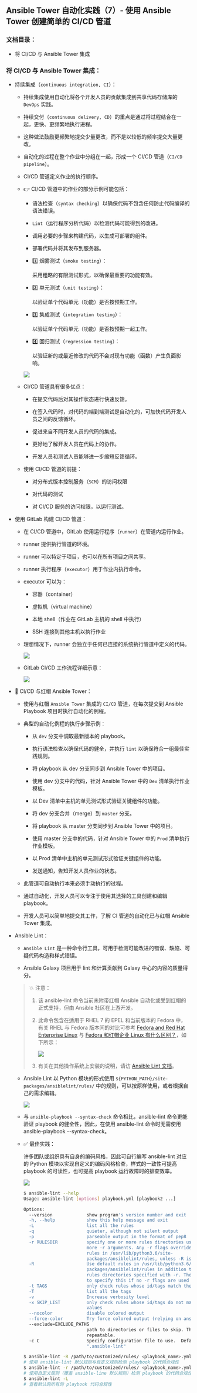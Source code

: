 ## Ansible Tower 自动化实践（7）- 使用 Ansible Tower 创建简单的 CI/CD 管道

### 文档目录：

- 将 CI/CD 与 Ansible Tower 集成

### 将 CI/CD 与 Ansible Tower 集成：

- 持续集成（`continuous integration, CI`）：
  
  - 持续集成使用自动化将各个开发⼈员的贡献集成到共享代码存储库的 `DevOps` 实践。
  
  - 持续交付（`continuous delivery, CD`）的重点是通过将过程结合在⼀起，更快、更频繁地执行进程。
  
  - 这种做法鼓励更频繁地提交少量更改，而不是以较低的频率提交大量更改。
  
  - 自动化的过程在整个作业中分组在一起，形成一个 CI/CD 管道（`CI/CD pipeline`）。
  
  - CI/CD 管道定义作业的执行顺序。
  
  - 👉 CI/CD 管道中的作业的部分示例可能包括：
    
    - 语法检查（`syntax checking`）以确保代码不包含任何防止代码编译的语法错误。
    
    - `Lint`（运行程序分析代码）以检测代码可能得到的改进。
    
    - 调用必要的步骤来构建代码，以生成可部署的组件。
    
    - 部署代码并将其发布到服务器。
    
    - 1️⃣ 烟雾测试（`smoke testing`）：
      
      采用粗略的有限测试形式，以确保最重要的功能有效。
    
    - 2️⃣ 单元测试（`unit testing`）：
      
      以验证单个代码单元（功能）是否按预期工作。
    
    - 3️⃣ 集成测试（`integration testing`）：
      
      以验证单个代码单元（功能）是否按预期一起工作。
    
    - 4️⃣ 回归测试（`regression testing`）：
      
      以验证新的或最近修改的代码不会对现有功能（函数）产生负面影响。
    
    ![](D:\Linux操作系统与编程语言汇总\Typora文档汇总\CICD\Ansible高级自动化最佳实践\pictures\Chapter13\devops-cicd-1.png)
  
  - CI/CD 管道具有很多优点：
    
    - 在提交代码后对其操作状态进⾏快速反馈。
    
    - 在签入代码时，对代码的端到端测试是⾃动化的，可加快代码开发人员之间的反馈循环。
    
    - 促进来自不同开发人员的代码的集成。
    
    - 更好地了解开发人员在代码上的协作。
    
    - 开发人员和测试人员能够进⼀步缩短反馈循环。
  
  - 使用 CI/CD 管道的前提：
    
    - 对分布式版本控制服务（`SCM`）的访问权限
    
    - 对代码的测试
    
    - 对 CI/CD 服务的访问权限，以运行测试。

- 使用 GitLab 构建 CI/CD 管道：
  
  - 在 CI/CD 管道中，GitLab 使用运行程序（`runner`）在管道内运行作业。
  
  - runner 提供执行管道的环境。
  
  - runner 可以特定于项目，也可以在所有项目之间共享。
  
  - runner 执行程序（`executor`）用于作业内执行命令。
  
  - executor 可以为：
    
    - 容器（container）
    
    - 虚拟机（virtual machine）
    
    - 本地 shell（作业在 GitLab 主机的 shell 中执行）
    
    - SSH 连接到其他主机以执行作业
  
  - 理想情况下，runner 会独立于任何已连接的系统执行管道中定义的代码。
    
    ![](D:\Linux操作系统与编程语言汇总\Typora文档汇总\CICD\Ansible高级自动化最佳实践\pictures\Chapter13\gitlab-ci-gitlab-runner.png)
  
  - GitLab CI/CD 工作流程详细示意：
    
    ![](D:\Linux操作系统与编程语言汇总\Typora文档汇总\CICD\Ansible高级自动化最佳实践\pictures\Chapter13\gitlab-workflow-example-details.png)

- 🤘 CI/CD 与红帽 Ansible Tower：
  
  - 使用与红帽 `Ansible Tower` 集成的 `CI/CD` 管道，在每次提交到 Ansible Playbook 项目时执行自动化的例程。
  
  - 典型的自动化例程的执行步骤示例：
    
    - 从 `dev` 分支中调取最新版本的 playbook。
    
    - 执行语法检查以确保代码的健全，并执行 `lint` 以确保符合一组最佳实践规则。
    
    - 将 playbook 从 dev 分支同步到 Ansible Tower 中的项目。
    
    - 使用 dev 分支中的代码，针对 Ansible Tower 中的 `Dev` 清单执行作业模板。
    
    - 以 Dev 清单中主机的单元测试形式验证关键组件的功能。
    
    - 将 dev 分支合并（merge）到 `master` 分支。
    
    - 将 playbook 从 master 分支同步到 Ansible Tower 中的项目。
    
    - 使用 master 分支中的代码，针对 Ansible Tower 中的 `Prod` 清单执行作业模板。
    
    - 以 Prod 清单中主机的单元测试形式验证关键组件的功能。
    
    - 发送通知，告知开发人员作业的状态。
  
  - 此管道可自动执行本来必须手动执行的过程。
  
  - 通过自动化，开发人员可以专注于使用其选择的工具创建和编辑 playbook。
  
  - 开发人员可以简单地提交其工作，了解 CI 管道的自动化已与红帽 Ansible Tower 集成。

- Ansible Lint：
  
  - `Ansible Lint` 是一种命令行工具，可用于检测可能改进的错误、缺陷、可疑代码构造和样式错误。
  
  - Ansible Galaxy 项目用于 lint 和计算贡献到 Galaxy 中心的内容的质量得分。
  
  > 💥 注意：
  > 
  > 1. 该 ansible-lint 命令当前未附带红帽 Ansible 自动化或受到红帽的正式⽀持，但由  Ansible 社区在上游开发。
  > 
  > 2. 此命令包含在适用于 RHEL 7 的 EPEL 和当前版本的 Fedora 中，有关 RHEL 与 Fedora 版本间的对比可参考 [Fedora and Red Hat Enterprise Linux](https://docs.fedoraproject.org/en-US/quick-docs/fedora-and-red-hat-enterprise-linux/) 与 [Fedora 和红帽企业 Linux 有什么区别？](https://www.redhat.com/zh/topics/linux/fedora-vs-red-hat-enterprise-linux)，如下所示：
  >    
  >    ![](D:\Linux操作系统与编程语言汇总\Typora文档汇总\CICD\Ansible高级自动化最佳实践\pictures\Chapter13\rhel-fedora-version-match.jpg)
  > 
  > 3. 有关在其他操作系统上安装的说明，请访 [Ansible Lint 文档](https://docs.ansible.com/ansible-lint/)。
  
  - Ansible Lint 以 Python 模块的形式使用 `${PYTHON_PATH}/site-packages/ansiblelint/rules/` 中的规则，可以按原样使用，或者根据自己的需求编辑。
    
    ![](D:\Linux操作系统与编程语言汇总\Typora文档汇总\CICD\Ansible高级自动化最佳实践\pictures\Chapter13\ansible-lint-rules.jpg)
  
  - 与 `ansible-playbook --syntax-check` 命令相比，ansible-lint 命令更能验证 playbook 的健全性，因此，在使用 ansible-lint 命令时无需使用 ansible-playbook --syntax-check。
  
  - ✅ 最佳实践：
    
    许多团队或组织具有自身的编码风格，因此可自行编写 ansible-lint 对应的 Python 模块以实现自定义的编码风格检查，样式的一致性可提高 playbook 的可读性，也可提高 playbook 运行故障时的排查效率。
    
    ![](D:\Linux操作系统与编程语言汇总\Typora文档汇总\CICD\Ansible高级自动化最佳实践\pictures\Chapter13\ansible-lint-flow.jpg)
    
    ```bash
    $ ansible-lint --help
    Usage: ansible-lint [options] playbook.yml [playbook2 ...]
    
    Options:
      --version             show program's version number and exit
      -h, --help            show this help message and exit
      -L                    list all the rules
      -q                    quieter, although not silent output
      -p                    parseable output in the format of pep8
      -r RULESDIR           specify one or more rules directories using one or
                            more -r arguments. Any -r flags override the default
                            rules in /usr/lib/python3.6/site-
                            packages/ansiblelint/rules, unless -R is also used.
      -R                    Use default rules in /usr/lib/python3.6/site-
                            packages/ansiblelint/rules in addition to any extra
                            rules directories specified with -r. There is no need
                            to specify this if no -r flags are used
      -t TAGS               only check rules whose id/tags match these values
      -T                    list all the tags
      -v                    Increase verbosity level
      -x SKIP_LIST          only check rules whose id/tags do not match these
                            values
      --nocolor             disable colored output
      --force-color         Try force colored output (relying on ansible's code)
      --exclude=EXCLUDE_PATHS
                            path to directories or files to skip. This option is
                            repeatable.
      -c C                  Specify configuration file to use.  Defaults to
                            ".ansible-lint"
    ```
    
    ```bash
    $ ansible-lint -R /path/to/customized/rules/ <playbook_name>.yml
    # 使用 ansible-lint 默认规则与自定义规则检测 playbook 的代码合规性
    $ ansible-lint -r /path/to/customized/rules/ <playbook_name>.yml
    # 使用自定义规则（覆盖 ansible-line 默认规则）检测 playbook 的代码合规性
    $ ansible-lint -L
    # 查看默认的所有的 playbook 代码合规性
    ```
